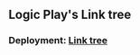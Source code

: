 <h2>Logic Play's Link tree</h2>
<h3>Deployment:  <a href="https://main--subtle-cucurucho-dee5c2.netlify.app/">Link tree</a></h3>
